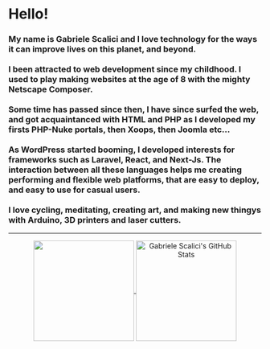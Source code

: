 <h1 align="left">Hello!</h1>

<h3 align="left">My name is Gabriele Scalici and I love technology for the ways it can improve lives on this planet, and beyond.
<br/><br />
I been attracted to web development since my childhood. I used to play making websites at the age of 8 with the mighty Netscape Composer.
<br/><br />
Some time has passed since then, I have since surfed the web, and got acquaintanced with HTML and PHP as I developed my firsts PHP-Nuke portals, then Xoops, then Joomla etc...
<br/><br />
As WordPress started booming, I developed interests for frameworks such as Laravel, React, and Next-Js. The interaction between all these languages helps me creating performing and flexible web platforms, that are easy to deploy, and easy to use for casual users.
<br/><br />
I love cycling, meditating, creating art, and making new thingys with Arduino, 3D printers and laser cutters.
</h3>

<hr />
<p align="center">
<a href="https://github.com/gabacode">
  <img height="200" align="center" src="https://github-readme-stats-six-rho.vercel.app/api?username=gabacode&show_icons=true&hide_border=false&count_private=true" />
</a>
<a href="https://github.com/gabacode">
  <img height="200" align="center" src="https://github-readme-stats.vercel.app/api/top-langs/?username=gabacode&hide=html,css" alt="Gabriele Scalici's GitHub Stats" />
</a>
  </p>
